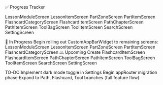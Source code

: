 ✅ Progress Tracker

LessonModuleScreen
LessonItemScreen
PartZoneScreen
PartItemScreen
FlashcardCategoryScreen
FlashcardItemScreen
PathChapterScreen
PathItemScreen
ToolBagScreen
ToolItemScreen
SearchScreen
SettingScreen




🔄 In Progress
Begin rolling out CustomAppBarWidget to remaining screens:
                LessonModuleScreen
                LessonItemScreen
                PartZoneScreen
                PartItemScreen
                FlashcardCategoryScreen
🔜 Upcoming
Create FlashcardItemScreen
FlashcardItemScreen
PathChapterScreen
PathItemScreen
ToolBagScreen
ToolItemScreen
SearchScreen
SettingScreen



TO-DO
Implement dark mode toggle in Settings
Begin appRouter migration phase
Expand to Path, Flashcard, Tool branches (full feature flow)

